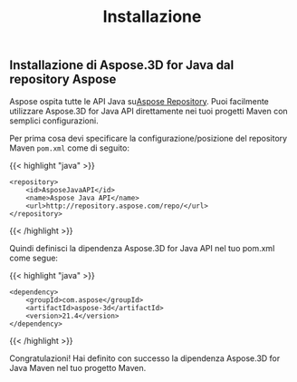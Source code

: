 ﻿---
title: Installazione
type: docs
weight: 50
url: /it/java/installation/
description: Aspose ospita tutte le API Java sul repository Aspose. Puoi facilmente utilizzare Aspose.3D for Java API direttamente nei tuoi progetti Maven con semplici configurazioni.
---
## **Installazione di Aspose.3D for Java dal repository Aspose**
Aspose ospita tutte le API Java su[Aspose Repository](https://repository.aspose.com/webapp/#/artifacts/browse/tree/General/repo/com/aspose/aspose-3d). Puoi facilmente utilizzare Aspose.3D for Java API direttamente nei tuoi progetti Maven con semplici configurazioni.

Per prima cosa devi specificare la configurazione/posizione del repository Maven `pom.xml` come di seguito:

{{< highlight "java" >}}

 <repositories>

    <repository>
        <id>AsposeJavaAPI</id>
        <name>Aspose Java API</name>
        <url>http://repository.aspose.com/repo/</url>
    </repository>

</repositories>

{{< /highlight >}}

Quindi definisci la dipendenza Aspose.3D for Java API nel tuo pom.xml come segue:

{{< highlight "java" >}}

 <dependencies>

    <dependency>
        <groupId>com.aspose</groupId>
        <artifactId>aspose-3d</artifactId>
        <version>21.4</version>
    </dependency>

</dependencies>

{{< /highlight >}}

Congratulazioni! Hai definito con successo la dipendenza Aspose.3D for Java Maven nel tuo progetto Maven.
